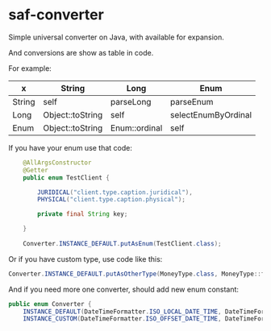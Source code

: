 # saf-converter

Simple universal converter on Java, with available for expansion.

And conversions are show as table in code.

For example:

| x  | String  | Long  | Enum  |
|---|---|---|---|
| String  | self  | parseLong  | parseEnum  |
| Long | Object::toString  | self  | selectEnumByOrdinal  |
| Enum | Object::toString  | Enum::ordinal  | self  |

If you have your enum use that code:

```java
    @AllArgsConstructor
    @Getter
    public enum TestClient {

        JURIDICAL("client.type.caption.juridical"),
        PHYSICAL("client.type.caption.physical");

        private final String key;

    }
    
    Converter.INSTANCE_DEFAULT.putAsEnum(TestClient.class);
```

Or if you have custom type, use code like this:

```java
Converter.INSTANCE_DEFAULT.putAsOtherType(MoneyType.class, MoneyType::fromLong, Long.class, MoneyType::toLong);
```

And if you need more one converter, should add new enum constant:

```java
public enum Converter {
    INSTANCE_DEFAULT(DateTimeFormatter.ISO_LOCAL_DATE_TIME, DateTimeFormatter.ISO_LOCAL_DATE, ZoneId.systemDefault()),
    INSTANCE_CUSTOM(DateTimeFormatter.ISO_OFFSET_DATE_TIME, DateTimeFormatter.ISO_OFFSET_DATE, ZoneId.systemDefault());
```
